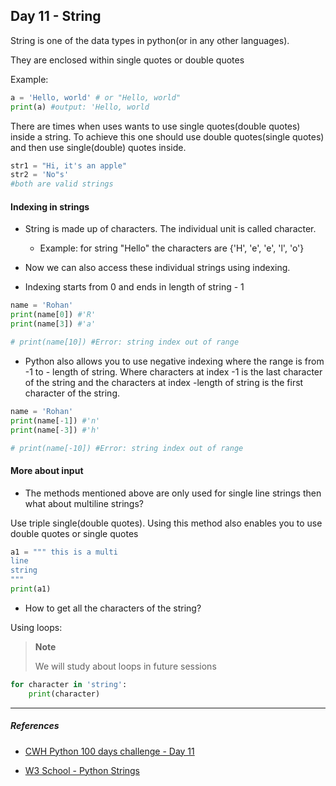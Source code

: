## Day 11 - String

String is one of the data types in python(or in any other languages). 

They are enclosed within single quotes or double quotes

Example:

```python
a = 'Hello, world' # or "Hello, world"
print(a) #output: 'Hello, world
```

There are times when uses wants to use single quotes(double quotes) inside a string. To achieve this one should use double quotes(single quotes) and then use single(double) quotes inside.

```python
str1 = "Hi, it's an apple"
str2 = 'No"s'
#both are valid strings
```

#### Indexing in strings

- String is made up of characters. The individual unit is called character. 
    - Example: for string "Hello" the characters are {'H', 'e', 'e', 'l', 'o'}

- Now we can also access these individual strings using indexing.

- Indexing starts from 0 and ends in length of string - 1

```python
name = 'Rohan'
print(name[0]) #'R'
print(name[3]) #'a'

# print(name[10]) #Error: string index out of range
```

- Python also allows you to use negative indexing where the range is from -1 to - length of string. Where characters at index -1 is the last character of the string and the characters at index -length of string is the first character of the string.

```python
name = 'Rohan'
print(name[-1]) #'n'
print(name[-3]) #'h'

# print(name[-10]) #Error: string index out of range
```

#### More about input

- The methods mentioned above are only used for single line strings then what about multiline strings?

Use triple single(double quotes). Using this method also enables you to use double quotes or single quotes

```python
a1 = """ this is a multi
line
string
"""
print(a1)
``` 

- How to get all the characters of the string?

Using loops:

>**Note**
>
>We will study about loops in future sessions

```python
for character in 'string':
    print(character)
```



---

##### References

- [CWH Python 100 days challenge - Day 11](https://youtu.be/kMNFQYArrLg)

- [W3 School - Python Strings](https://www.w3schools.com/python/python_strings.asp)